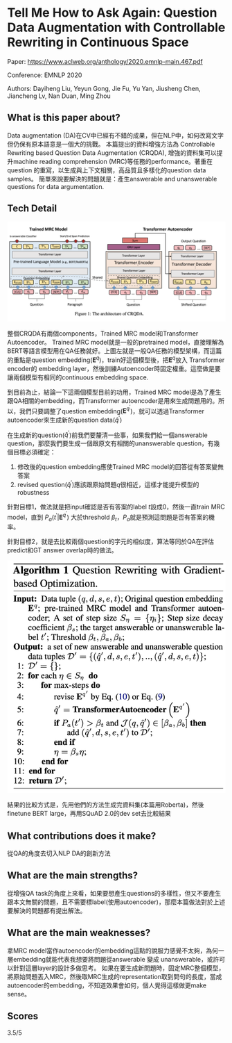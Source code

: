 # Tell Me How to Ask Again: Question Data Augmentation with Controllable Rewriting in Continuous Space

Paper: https://www.aclweb.org/anthology/2020.emnlp-main.467.pdf

Conference: EMNLP 2020

Authors: Dayiheng Liu, Yeyun Gong, Jie Fu, Yu Yan, Jiusheng Chen, Jiancheng Lv, Nan Duan, Ming Zhou

## What is this paper about?
Data augmentation (DA)在CV中已經有不錯的成果，但在NLP中，如何改寫文字但仍保有原本語意是一個大的挑戰。
本篇提出的資料增強方法為 Controllable Rewriting based Question Data Augmentation (CRQDA), 增強的資料集可以提升machine reading comprehension (MRC)等任務的performance。著重在question 的重寫，以生成與上下文相關，高品質且多樣化的question data samples。
簡單來說要解決的問題就是：產生answerable and unanswerable questions for data argumentation.

## Tech Detail
![](img1.png)

整個CRQDA有兩個components，Trained MRC model和Transformer Autoencoder。
Trained MRC model就是一般的pretrained model，直接理解為BERT等語言模型用在QA任務就好。上圖左就是一般QA任務的模型架構，而這篇的重點是question embedding($\bm{E}^q$)，train好這個模型後，把$\bm{E}^q$放入 Transformer encoder的 embedding layer，然後訓練Autoencoder時固定權重。這麼做是要讓兩個模型有相同的continuous embedding space.

到目前為止，結論一下這兩個模型目前的功用，Trained MRC model是為了產生跟QA相關的embedding，而Transformer autoencoder是用來生成問題用的。所以，我們只要調整了question embedding($\bm{E}^{q^{\prime}}$)，就可以透過Transformer autoencoder來生成新的question data($\hat{q}^\prime$)

在生成新的question($\hat{q}^\prime$)前我們要釐清一些事，如果我們給一個answerable question，那麼我們要生成一個跟原文有相關的unanswerable question，有幾個目標必須確定：
1. 修改後的question embedding應使Trained MRC model的回答從有答案變無答案
1.  revised question($\hat{q}^\prime$)應該跟原始問題$q$很相近，這樣才能提升模型的robustness

針對目標1，做法就是把input確認是否有答案的label $t$設成0，然後一直train MRC model，直到 $P_a(t^\prime|\bm{E}^{q^{\prime}})$ 大於threshold $\beta _t$，$P_a$就是預測這問題是否有答案的機率。

針對目標2，就是去比較兩個question的字元的相似度，算法等同於QA在評估predict和GT answer overlap時的做法。

![](img2.png)

結果的比較方式是，先用他們的方法生成完資料集(本篇用Roberta)，然後finetune BERT large，再用SQuAD 2.0的dev set去比較結果



## What contributions does it make?
從QA的角度去切入NLP DA的創新方法

## What are the main strengths?
從增強QA task的角度上來看，如果要想產生questions的多樣性，但又不要產生跟本文無關的問題，且不需要標label(使用autoencoder)，那麼本篇做法對於上述要解決的問題都有提出解法。


## What are the main weaknesses?
拿MRC model當作autoencoder的embedding這點的說服力感覺不太夠，為何一層embedding就能代表我想要將問題從answerable 變成 unanswerable，或許可以針對這層layer的設計多做思考。
如果在要生成新問題時，固定MRC整個模型，將原始問題丟入MRC，然後取MRC生成的representation取到問句的長度，當成autoencoder的embedding，不知道效果會如何，個人覺得這樣做更make sense。


## Scores
3.5/5